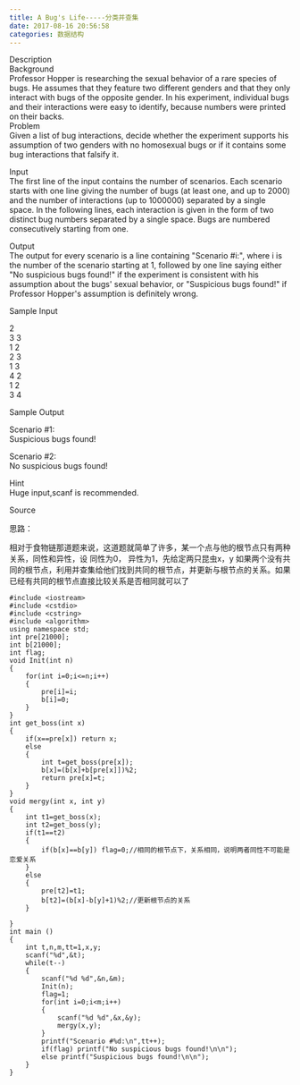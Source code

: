 ```yaml
---
title: A Bug's Life-----分类并查集
date: 2017-08-16 20:56:58
categories: 数据结构
---
```

Description  
Background  
Professor Hopper is researching the sexual behavior of a rare species of bugs.
He assumes that they feature two different genders and that they only interact
with bugs of th<!-- more -->e opposite gender. In his experiment, individual bugs and their
interactions were easy to identify, because numbers were printed on their
backs.  
Problem  
Given a list of bug interactions, decide whether the experiment supports his
assumption of two genders with no homosexual bugs or if it contains some bug
interactions that falsify it.  
  
Input  
The first line of the input contains the number of scenarios. Each scenario
starts with one line giving the number of bugs (at least one, and up to 2000)
and the number of interactions (up to 1000000) separated by a single space. In
the following lines, each interaction is given in the form of two distinct bug
numbers separated by a single space. Bugs are numbered consecutively starting
from one.  
  
Output  
The output for every scenario is a line containing "Scenario #i:", where i is
the number of the scenario starting at 1, followed by one line saying either
"No suspicious bugs found!" if the experiment is consistent with his
assumption about the bugs' sexual behavior, or "Suspicious bugs found!" if
Professor Hopper's assumption is definitely wrong.  
  
Sample Input  
  
2  
3 3  
1 2  
2 3  
1 3  
4 2  
1 2  
3 4  
  
Sample Output  
  
Scenario #1:  
Suspicious bugs found!  
  
Scenario #2:  
No suspicious bugs found!  
  
Hint  
Huge input,scanf is recommended.  
  

Source

思路：

相对于食物链那道题来说，这道题就简单了许多，某一个点与他的根节点只有两种关系，同性和异性，设 同性为0， 异性为1，先给定两只昆虫x，y
如果两个没有共同的根节点，利用并查集给他们找到共同的根节点，并更新与根节点的关系。如果已经有共同的根节点直接比较关系是否相同就可以了  

    
    
    #include <iostream>
    #include <cstdio>
    #include <cstring>
    #include <algorithm>
    using namespace std;
    int pre[21000];
    int b[21000];
    int flag;
    void Init(int n)
    {
        for(int i=0;i<=n;i++)
        {
            pre[i]=i;
            b[i]=0;
        }
    }
    int get_boss(int x)
    {
        if(x==pre[x]) return x;
        else
        {
            int t=get_boss(pre[x]);
            b[x]=(b[x]+b[pre[x]])%2;
            return pre[x]=t;
        }
    }
    void mergy(int x, int y)
    {
        int t1=get_boss(x);
        int t2=get_boss(y);
        if(t1==t2)
        {
            if(b[x]==b[y]) flag=0;//相同的根节点下，关系相同，说明两者同性不可能是恋爱关系
        }
        else
        {
            pre[t2]=t1;
            b[t2]=(b[x]-b[y]+1)%2;//更新根节点的关系
        }
    
    }
    int main ()
    {
        int t,n,m,tt=1,x,y;
        scanf("%d",&t);
        while(t--)
        {
            scanf("%d %d",&n,&m);
            Init(n);
            flag=1;
            for(int i=0;i<m;i++)
            {
                scanf("%d %d",&x,&y);
                mergy(x,y);
            }
            printf("Scenario #%d:\n",tt++);
            if(flag) printf("No suspicious bugs found!\n\n");
            else printf("Suspicious bugs found!\n\n");
        }
    }
    

  
  

